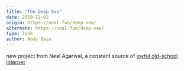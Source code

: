 ```yaml
---
title: "The Deep Sea"
date: 2019-12-02
origin: https://neal.fun/deep-sea/
alternate: https://neal.fun/deep-sea/
type: link
author: Andy Baio
---
```


new project from Neal Agarwal, a constant source of [joyful old-school internet](https://neal.fun/)

